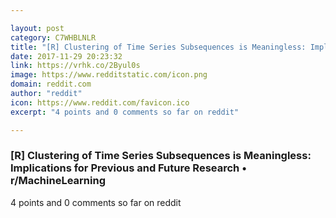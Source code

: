```yaml
---

layout: post
category: C7WHBLNLR
title: "[R] Clustering of Time Series Subsequences is Meaningless: Implications for Previous and Future Research • r/MachineLearning"
date: 2017-11-29 20:23:32
link: https://vrhk.co/2Byul0s
image: https://www.redditstatic.com/icon.png
domain: reddit.com
author: "reddit"
icon: https://www.reddit.com/favicon.ico
excerpt: "4 points and 0 comments so far on reddit"

---
```


### [R] Clustering of Time Series Subsequences is Meaningless: Implications for Previous and Future Research • r/MachineLearning

4 points and 0 comments so far on reddit